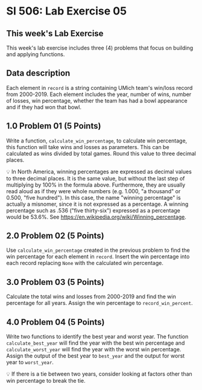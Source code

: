 # SI 506: Lab Exercise 05

## This week's Lab Exercise

This week's lab exercise includes three (4) problems that focus on building and applying functions.

## Data description

Each element in `record` is a string containing UMich team's win/loss record from 2000-2019.
Each element includes the year, number of wins, number of losses, win percentage, whether
the team has had a bowl appearance and if they had won that bowl.

## 1.0 Problem 01 (5 Points)

Write a function, `calculate_win_percentage`, to calculate win percentage, this function will
take wins and losses as parameters. This can be calculated as wins divided by total games. Round
this value to three decimal places.

:bulb: In North America, winning percentages are expressed as decimal values to three decimal places.
It is the same value, but without the last step of multiplying by 100% in the formula above.
Furthermore, they are usually read aloud as if they were whole numbers (e.g. 1.000, "a thousand" or
0.500, "five hundred"). In this case, the name "winning percentage" is actually a misnomer, since
it is not expressed as a percentage. A winning percentage such as .536 ("five thirty-six") expressed
as a percentage would be 53.6%. See https://en.wikipedia.org/wiki/Winning_percentage.

## 2.0 Problem 02 (5 Points)

Use `calculate_win_percentage` created in the previous problem to find the win percentage for each
element in `record`. Insert the win percentage into each record replacing `None` with the calculated
win percentage.

## 3.0 Problem 03 (5 Points)

Calculate the total wins and losses from 2000-2019 and find the win percentage for all years. Assign
the win percentage to  `record_win_percent`.

## 4.0 Problem 04 (5 Points)

Write two functions to identify the best year and worst year. The function `calculate_best_year` will
find the year with the best win percentage and `calculate_worst_year` will find the year with the
worst win percentage. Assign the output of the best year to `best_year` and the output for worst
year to `worst_year`.

:bulb: If there is a tie between two years, consider looking at factors other than win percentage to
break the tie.